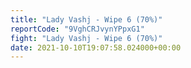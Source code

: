 ```yaml
---
title: "Lady Vashj - Wipe 6 (70%)"
reportCode: "9VghCRJvynYPpxG1"
fight: "Lady Vashj - Wipe 6 (70%)"
date: 2021-10-10T19:07:58.024000+00:00
---
```

